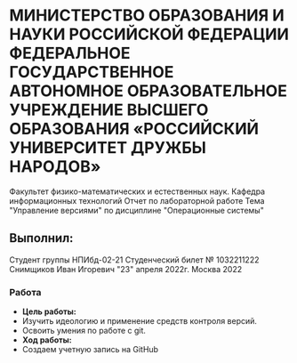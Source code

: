 # МИНИСТЕРСТВО ОБРАЗОВАНИЯ И НАУКИ РОССИЙСКОЙ ФЕДЕРАЦИИ ФЕДЕРАЛЬНОЕ ГОСУДАРСТВЕННОЕ АВТОНОМНОЕ ОБРАЗОВАТЕЛЬНОЕ УЧРЕЖДЕНИЕ ВЫСШЕГО ОБРАЗОВАНИЯ «РОССИЙСКИЙ УНИВЕРСИТЕТ ДРУЖБЫ НАРОДОВ»
Факультет физико-математических и естественных наук. Кафедра информационных технологий
Отчет по лабораторной работе
Тема "Управление версиями" по дисциплине "Операционные системы"
## Выполнил:
Студент группы НПИбд-02-21
Студенческий билет № 1032211222
Снимщиков Иван Игоревич
"23" апреля 2022г.
Москва 2022
### Работа
- **Цель работы:**
 - Изучить идеологию и применение средств 
контроля версий.
 - Освоить умения по работе с git.
- **Ход работы:**
 - Создаем учетную запись на GitHub

